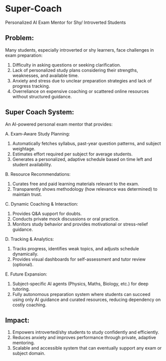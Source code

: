 # Super-Coach
Personalized AI Exam Mentor for Shy/ Introverted Students


## Problem:
Many students, especially introverted or shy learners, face challenges in exam preparation:

  1. Difficulty in asking questions or seeking clarification.
  2. Lack of personalized study plans considering their strengths, weaknesses, and available time.
  3. Anxiety and stress due to unclear preparation strategies and lack of progress tracking.
  4. Overreliance on expensive coaching or scattered online resources without structured guidance.

## Super Coach System:
An AI-powered personal exam mentor that provides:

A. Exam-Aware Study Planning:
  1. Automatically fetches syllabus, past-year question patterns, and subject weightage.
  2. Estimates effort required per subject for average students.
  3. Generates a personalized, adaptive schedule based on time left and student availability.

B. Resource Recommendations:
  1. Curates free and paid learning materials relevant to the exam.
  2. Transparently shows methodology (how relevance was determined) to maintain trust.

C. Dynamic Coaching & Interaction:
  1. Provides Q&A support for doubts.
  2. Conducts private mock discussions or oral practice.
  3. Monitors study behavior and provides motivational or stress-relief guidance.

D. Tracking & Analytics:
  1. Tracks progress, identifies weak topics, and adjusts schedule dynamically.
  2. Provides visual dashboards for self-assessment and tutor review (optional).

E. Future Expansion:
  1. Subject-specific AI agents (Physics, Maths, Biology, etc.) for deep tutoring.
  2. Fully autonomous preparation system where students can succeed using only AI guidance and curated resources, reducing dependency on costly coaching.

## Impact:

  1. Empowers introverted/shy students to study confidently and efficiently.
  2. Reduces anxiety and improves performance through private, adaptive mentoring.
  3. Scalable and accessible system that can eventually support any exam or subject domain.
